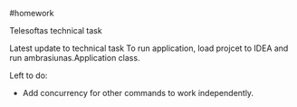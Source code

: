 #homework

Telesoftas technical task

Latest update to technical task
To run application, load projcet to IDEA and run ambrasiunas.Application class.

Left to do:
* Add concurrency for other commands to work independently.


